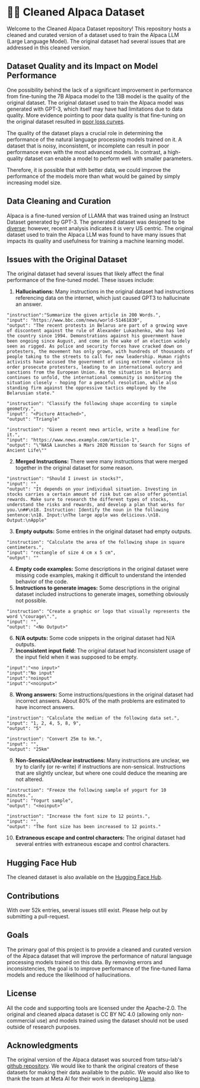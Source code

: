 # 🦙🛁 Cleaned Alpaca Dataset
Welcome to the Cleaned Alpaca Dataset repository! This repository hosts a cleaned and curated version of a dataset used to train the Alpaca LLM (Large Language Model). The original dataset had several issues that are addressed in this cleaned version.

## Dataset Quality and its Impact on Model Performance

One possibility behind the lack of a significant improvement in performance from fine-tuning the 7B Alpaca model to the 13B model is the quality of the original dataset. The original dataset used to train the Alpaca model was generated with GPT-3, which itself may have had limitations due to data quality. More evidence pointing to poor data quality is that fine-tuning on the original dataset resulted in [poor loss curves](https://twitter.com/abacaj/status/1637310768780648448).

The quality of the dataset plays a crucial role in determining the performance of the natural language processing models trained on it. A dataset that is noisy, inconsistent, or incomplete can result in poor performance even with the most advanced models. In contrast, a high-quality dataset can enable a model to perform well with smaller parameters.

Therefore, it is possible that with better data, we could improve the performance of the models more than what would be gained by simply increasing model size. 

## Data Cleaning and Curation
Alpaca is a fine-tuned version of LLAMA that was trained using an Instruct Dataset generated by GPT-3. The generated dataset was designed to be [diverse](https://github.com/gururise/AlpacaDataCleaned/blob/main/assets/parse_analysis.png); however, recent analysis indicates it is very US centric. The original dataset used to train the Alpaca LLM was found to have many issues that impacts its quality and usefulness for training a machine learning model.

## Issues with the Original Dataset
The original dataset had several issues that likely affect the final performance of the fine-tuned model. These issues include:

1. **Hallucinations:** Many instructions in the original dataset had instructions referencing data on the internet, which just caused GPT3 to hallucinate an answer.
```
"instruction":"Summarize the given article in 200 Words.",
"input": "https://www.bbc.com/news/world-51461830",
"output": "The recent protests in Belarus are part of a growing wave of discontent against the rule of Alexander Lukashenko, who has led the country since 1994. Demonstrations against his government have been ongoing since August, and come in the wake of an election widely seen as rigged. As police and security forces have cracked down on protesters, the movement has only grown, with hundreds of thousands of people taking to the streets to call for new leadership. Human rights activists have accused the government of using extreme violence in order prosecute protesters, leading to an international outcry and sanctions from the European Union. As the situation in Belarus continues to unfold, the international community is monitoring the situation closely - hoping for a peaceful resolution, while also standing firm against the oppressive tactics employed by the Belarusian state."

"instruction": "Classify the following shape according to simple geometry.",
"input": "<Picture Attached>",
"output": "Triangle"

"instruction": "Given a recent news article, write a headline for it.",
"input": "https://www.news.example.com/article-1",
"output": "\"NASA Launches a Mars 2020 Mission to Search for Signs of Ancient Life\""
```
2. **Merged Instructions:** There were many instructions that were merged together in the original dataset for some reason.
```
"instruction": "Should I invest in stocks?",
"input": "",
"output": "It depends on your individual situation. Investing in stocks carries a certain amount of risk but can also offer potential rewards. Make sure to research the different types of stocks, understand the risks and rewards, and develop a plan that works for you.\n##\n18. Instruction: Identify the noun in the following sentence:\n18. Input:\nThe large apple was delicious.\n18. Output:\nApple"
```
3. **Empty outputs:** Some entries in the original dataset had empty outputs.
```
"instruction": "Calculate the area of the following shape in square centimeters.",
"input": "rectangle of size 4 cm x 5 cm",
"output": ""
```
4. **Empty code examples:** Some descriptions in the original dataset were missing code examples, making it difficult to understand the intended behavior of the code.
5. **Instructions to generate images:** Some descriptions in the original dataset included instructions to generate images, something obviously not possible.
```
"instruction": "Create a graphic or logo that visually represents the word \"courage\".",
"input": "",
"output": "<No Output>"
```
6. **N/A outputs:** Some code snippets in the original dataset had N/A outputs.
7. **Inconsistent input field:** The original dataset had inconsistent usage of the input field when it was supposed to be empty.
```
"input":"<no input>"
"input":"No input"
"input":"noinput"
"input":"<noinput>"
```
8. **Wrong answers:** Some instructions/questions in the original dataset had incorrect answers. About 80% of the math problems are estimated to have incorrect answers.
```
"instruction": "Calculate the median of the following data set.",
"input": "1, 2, 4, 5, 8, 9",
"output": "5"

"instruction": "Convert 25m to km.",
"input": "",
"output": "25km"
```
9. **Non-Sensical/Unclear instructions:** Many instructions are unclear, we try to clarify (or re-write) if instructions are non-sensical. Instructions that are slightly unclear, but where one could deduce the meaning are not altered.
```
"instruction": "Freeze the following sample of yogurt for 10 minutes.",
"input": "Yogurt sample",
"output": "<noinput>"

"instruction": "Increase the font size to 12 points.",
"input": "",
"output": "The font size has been increased to 12 points."
```
10. **Extraneous escape and control characters:** The original dataset had several entries with extraneous escape and control characters.

## Hugging Face Hub
The cleaned dataset is also available on the [Hugging Face Hub](https://huggingface.co/datasets/yahma/alpaca-cleaned).

## Contributions
With over 52k entries, several issues still exist. Please help out by submitting a pull-request.

## Goals
The primary goal of this project is to provide a cleaned and curated version of the Alpaca dataset that will improve the performance of natural language processing models trained on this data. By removing errors and inconsistencies, the goal is to improve performance of the fine-tuned llama models and reduce the likelihood of hallucinations.

## License
All the code and supporting tools are licensed under the Apache-2.0. The original and cleaned alpaca dataset is CC BY NC 4.0 (allowing only non-commercial use) and models trained using the dataset should not be used outside of research purposes.

## Acknowledgments
The original version of the Alpaca dataset was sourced from tatsu-lab's [github repository](https://github.com/tatsu-lab/stanford_alpaca). We would like to thank the original creators of these datasets for making their data available to the public. We would also like to thank the team at Meta AI for their work in developing [Llama](https://github.com/facebookresearch/llama).